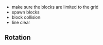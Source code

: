 * make sure the blocks are limited to the grid
* spawn blocks
* block collision
* line clear


## Rotation 


